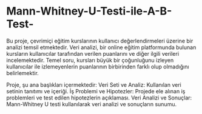 # Mann-Whitney-U-Testi-ile-A-B-Test-

Bu proje, çevrimiçi eğitim kurslarının kullanıcı değerlendirmeleri üzerine bir analizi temsil etmektedir. 
Veri analizi, bir online eğitim platformunda bulunan kursların kullanıcılar tarafından verilen puanlarını ve diğer ilgili verileri incelemektedir. 
Temel soru, kursları büyük bir çoğunluğunu izleyen kullanıcılar ile izlemeyenlerin puanlarının birbirinden farklı olup olmadığını belirlemektir.

Proje, şu ana başlıkları içermektedir:
Veri Seti ve Analiz: Kullanılan veri setinin tanıtımı ve içeriği.
İş Problemi ve Hipotezler: Projede ele alınan iş problemleri ve test edilen hipotezlerin açıklaması.
Veri Analizi ve Sonuçlar: Mann-Whitney U testi kullanılarak veri analizi ve sonuçların sunumu.

